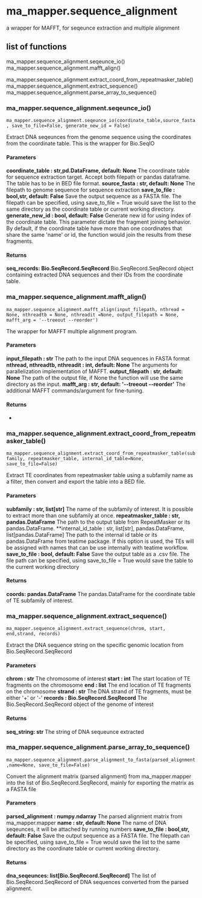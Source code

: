 # ma_mapper.sequence_alignment
a wrapper for MAFFT, for seqeunce extraction and multiple alignment 
## list of functions
ma_mapper.sequence_alignment.seqeunce_io()
ma_mapper.sequence_alignment.mafft_align()

ma_mapper.sequence_alignment.extract_coord_from_repeatmasker_table()
ma_mapper.sequence_alignment.extract_sequence()
ma_mapper.sequence_alignment.parse_array_to_sequence()

### ma_mapper.sequence_alignment.seqeunce_io()

`ma_mapper.sequence_alignment.seqeunce_io(coordinate_table,source_fasta, save_to_file=False, generate_new_id = False)`

Extract DNA seqeunces from the genome sequence using the coordinates from the coordinate table. This is the wrapper for Bio.SeqIO

#### Parameters
**coordinate_table : str,pd.DataFrame, default: None**
The coordinate table for sequence extraction target. Accept both filepath or pandas dataframe. The table has to be in BED file format.
**source_fasta : str, default: None**
The filepath to genome sequence for sequence extraction
**save_to_file : bool,str, default: False**
Save the output sequence as a FASTA file. The filepath can be specified, using save_to_file = True would save the list to the same directory as the coordinate table or current working directory.
**generate_new_id : bool, default: False**
Generate new id for using index of the coordinate table. This parameter dictate the fragment joining behavior. By default, if the coordinate table have more than one coordinates that share the same 'name' or id, the function would join the results from these fragments.

#### Returns
**seq_records: Bio.SeqRecord.SeqRecord**
Bio.SeqRecord.SeqRecord object containing extracted DNA sequences and their IDs from the coordinate table.

### ma_mapper.sequence_alignment.mafft_align()

`ma_mapper.sequence_alignment.mafft_align(input_filepath, nthread = None, nthreadtb = None, nthreadit =None, output_filepath = None, mafft_arg = '--treeout --reorder')`

The wrapper for MAFFT multiple alignment program. 

#### Parameters
**input_filepath : str**
The path to the input DNA sequences in FASTA format
**nthread, nthreadtb, nthreadit : int, default: None**
The arguments for parallelization implementation of MAFFT.
**output_filepath : str, default: None**
The path of the output file, if None the function will use the same directory as the input.
**mafft_arg : str, default: '--treeout --reorder'**
The additional MAFFT commands/argument for fine-tuning.

#### Returns
-

### ma_mapper.sequence_alignment.extract_coord_from_repeatmasker_table()

`ma_mapper.sequence_alignment.extract_coord_from_repeatmasker_table(subfamily, repeatmasker_table, internal_id_table=None, save_to_file=False)`

Extract TE coordinates from repeatmasker table using a subfamily name as a filter, then convert and export the table into a BED file. 

#### Parameters
**subfamily : str, list[str]**
The name of the subfamily of interest. It is possible to extract more than one subfamily at once.
**repeatmasker_table : str, pandas.DataFrame**
The path to the output table from RepeatMasker or its pandas.DataFrame.
**internal_id_table : str, list[str], pandas.DataFrame, list[pandas.DataFrame]
The path to the internal id table or its pandas.DataFrame from teatime package. If this option is used, the TEs will be assigned with names that can be use internally with teatime workflow.
**save_to_file : bool, default: False**
Save the output table as a .csv file. The file path can be specified, using save_to_file = True would save the table to the current working directory 

#### Returns
**coords: pandas.DataFrame**
The pandas.DataFrame for the coordinate table of TE subfamily of interest.

### ma_mapper.sequence_alignment.extract_sequence()

`ma_mapper.sequence_alignment.extract_sequence(chrom, start, end,strand, records)`

Extract the DNA sequence string on the specific genomic location from Bio.SeqRecord.SeqRecord 

#### Parameters
**chrom : str**
The chromosome of interest
**start : int**
The start location of TE fragments on the chromosome
**end : list**
The end location of TE fragments on the chromosome
**strand : str**
The DNA strand of TE fragments, must be either '+' or '-'
**records : Bio.SeqRecord.SeqRecord**
The Bio.SeqRecord.SeqRecord object of the genome of interest

#### Returns
**seq_string: str**
The string of DNA sequeunce extracted 

### ma_mapper.sequence_alignment.parse_array_to_sequence()

`ma_mapper.sequence_alignment.parse_alignment_to_fasta(parsed_alignment,name=None, save_to_file=False)`

Convert the alignment matrix (parsed alignment) from ma_mapper.mapper into the list of Bio.SeqRecord.SeqRecord, mainly for exporting the matrix as a FASTA file

#### Parameters
**parsed_alignment : numpy.ndarray**
The parsed alignment matrix from ma_mapper.mapper
**name : str, default: None**
The name of DNA seqeunces, it will be attached by running numbers
**save_to_file : bool,str, default: False**
Save the output sequence as a FASTA file. The filepath can be specified, using save_to_file = True would save the list to the same directory as the coordinate table or current working directory.

#### Returns
**dna_seqeunces: list[Bio.SeqRecord.SeqRecord]**
The list of Bio.SeqRecord.SeqRecord of DNA sequences converted from the parsed alignment.